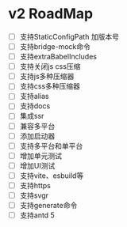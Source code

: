 # v2 RoadMap

- [ ] 支持StaticConfigPath 加版本号
- [ ] 支持bridge-mock命令
- [ ] 支持extraBabelIncludes
- [ ] 支持关闭js css压缩
- [ ] 支持js多种压缩器
- [ ] 支持css多种压缩器
- [ ] 支持alias
- [ ] 支持docs
- [ ] 集成ssr
- [ ] 兼容多平台
- [ ] 添加启动器
- [ ] 支持多平台和单平台
- [ ] 增加单元测试
- [ ] 增加UI测试
- [ ] 支持vite、esbuild等
- [ ] 支持https
- [ ] 支持svgr
- [ ] 支持generate命令
- [ ] 支持antd 5
